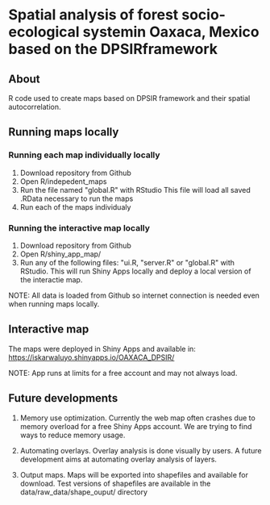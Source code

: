 # Spatial analysis of forest socio-ecological systemin Oaxaca, Mexico based on the DPSIRframework

## About

R code used to create maps based on DPSIR framework and their spatial autocorrelation.

## Running maps locally

### Running each map individually locally

1. Download repository from Github
2. Open R/indepedent_maps
3. Run the file named "global.R" with RStudio This file will load all saved .RData necessary to run the maps
4. Run each of the maps individualy

### Running the interactive map locally

1. Download repository from Github
2. Open R/shiny_app_map/
3. Run any of the following files: "ui.R, "server.R" or "global.R" with RStudio. This will run Shiny Apps locally and deploy a local version of the interactie map. 

NOTE: All data is loaded from Github so internet connection is needed even when running maps locally.

## Interactive map

The maps were deployed in Shiny Apps and available in: https://iskarwaluyo.shinyapps.io/OAXACA_DPSIR/

NOTE: App runs at limits for a free account and may not always load. 

## Future developments

1. Memory use optimization. Currently the web map often crashes due to memory overload for a free Shiny Apps account. We are trying to find ways to reduce memory usage.

2. Automating overlays. Overlay analysis is done visually by users. A future development aims at automating overlay analysis of layers.

3. Output maps. Maps will be exported into shapefiles and available for download. Test versions of shapefiles are available in the data/raw_data/shape_ouput/ directory
